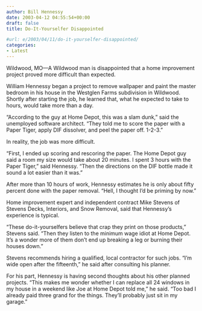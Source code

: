 ```yaml
---
author: Bill Hennessy
date: 2003-04-12 04:55:54+00:00
draft: false
title: Do-It-Yourselfer Disappointed

#url: e/2003/04/11/do-it-yourselfer-disappointed/
categories:
- Latest
---
```


Wildwood, MO—A Wildwood man is disappointed that a home improvement project proved more difficult than expected.

William Hennessy began a  project to remove wallpaper and paint the master bedroom in his house in the Westglen Farms subdivision in Wildwood.   Shortly after starting the job, he learned that, what he expected to take to hours, would take more than a day.

“According to the guy at Home Depot, this was a slam dunk,” said the unemployed software architect.  “They told me to score the paper with a Paper Tiger, apply DIF dissolver, and peel the paper off.  1-2-3.”

In reality, the job was more difficult.

“First, I ended up scoring and rescoring the paper.  The Home Depot guy said a room my size would take about 20 minutes.   I spent 3 hours with the Paper Tiger,” said Hennessy.  “Then the directions on the DIF bottle made it sound a lot easier than it was.”

After more than 10 hours of work, Hennessy estimates he is only about fifty percent done with the paper removal.  “Hell, I thought I’d be priming by now.”

Home improvement expert and independent contract Mike Stevens of Stevens Decks, Interiors, and Snow Removal, said that Hennessy’s experience is typical.

“These do-it-yourselfers believe that crap they print on those products,” Stevens said.  “Then they listen to the minimum wage idiot at Home Depot.  It’s a wonder more of them don’t end up breaking a leg or burning their houses down.”

Stevens recommends hiring a qualified, local contractor for such jobs.  “I’m wide open after the fifteenth,” he said after consulting his planner.

For his part, Hennessy is having second thoughts about his other planned projects.  “This makes me wonder whether I can replace all 24 windows in my house in a weekend like Joe at Home Depot told me,” he said.  “Too bad I already paid three grand for the things.  They’ll probably just sit in my garage.”

